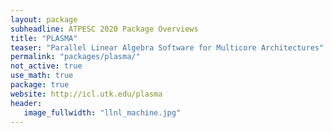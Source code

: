 ```yaml
---
layout: package
subheadline: ATPESC 2020 Package Overviews
title: "PLASMA"
teaser: "Parallel Linear Algebra Software for Multicore Architectures"
permalink: "packages/plasma/"
not_active: true
use_math: true
package: true
website: http://icl.utk.edu/plasma
header:
   image_fullwidth: "llnl_machine.jpg"
---
```

